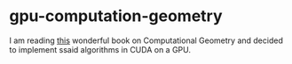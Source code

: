 # gpu-computation-geometry
I am reading [this](https://www.amazon.com/Computational-Geometry-Applications-Mark-Berg/dp/3540779736/ref=asc_df_3540779736/?tag=hyprod-20&amp;linkCode=df0&amp;hvadid=312140868236&amp;hvpos=&amp;hvnetw=g&amp;hvrand=15324213980857477595&amp;hvpone=&amp;hvptwo=&amp;hvqmt=&amp;hvdev=c&amp;hvdvcmdl=&amp;hvlocint=&amp;hvlocphy=9032827&amp;hvtargid=pla-465535672744&amp;psc=1) wonderful book on Computational Geometry and decided to implement ssaid algorithms in CUDA on a GPU. 
